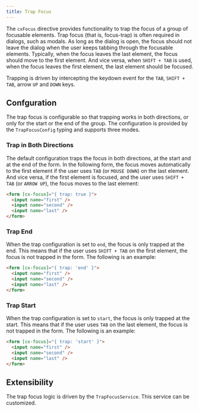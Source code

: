 ```yaml
---
title: Trap Focus
---
```


The `cxFocus` directive provides functionality to trap the focus of a group of focusable elements. Trap focus (that is, focus-trap) is often required in dialogs, such as modals. As long as the dialog is open, the focus should not leave the dialog when the user keeps tabbing through the focusable elements. Typically, when the focus leaves the last element, the focus should move to the first element. And vice versa, when `SHIFT + TAB` is used, when the focus leaves the first element, the last element should be focused.

Trapping is driven by intercepting the keydown event for the `TAB`, `SHIFT + TAB`, arrow `UP` and `DOWN` keys.

## Confguration

The trap focus is configurable so that trapping works in both directions, or only for the start or the end of the group. The configuration is provided by the `TrapFocusConfig` typing and supports three modes.

### Trap in Both Directions

The default configuration traps the focus in both directions, at the start and at the end of the form. In the following form, the focus moves automatically to the first element if the user uses `TAB` (or `MOUSE DOWN`) on the last element. And vice versa, if the first element is focused, and the user uses `SHIFT + TAB` (or `ARROW UP`), the focus moves to the last element:

```html
<form [cx-focus]="{ trap: true }">
  <input name="first" />
  <input name="second" />
  <input name="last" />
</form>
```

### Trap End

When the trap configuration is set to `end`, the focus is only trapped at the end. This means that if the user uses `SHIFT + TAB` on the first element, the focus is not trapped in the form. The following is an example:

```html
<form [cx-focus]="{ trap: 'end' }">
  <input name="first" />
  <input name="second" />
  <input name="last" />
</form>
```

### Trap Start

When the trap configuration is set to `start`, the focus is only trapped at the start. This means that if the user uses `TAB` on the last element, the focus is not trapped in the form. The following is an example:

```html
<form [cx-focus]="{ trap: 'start' }">
  <input name="first" />
  <input name="second" />
  <input name="last" />
</form>
```

## Extensibility

The trap focus logic is driven by the `TrapFocusService`. This service can be customized.

